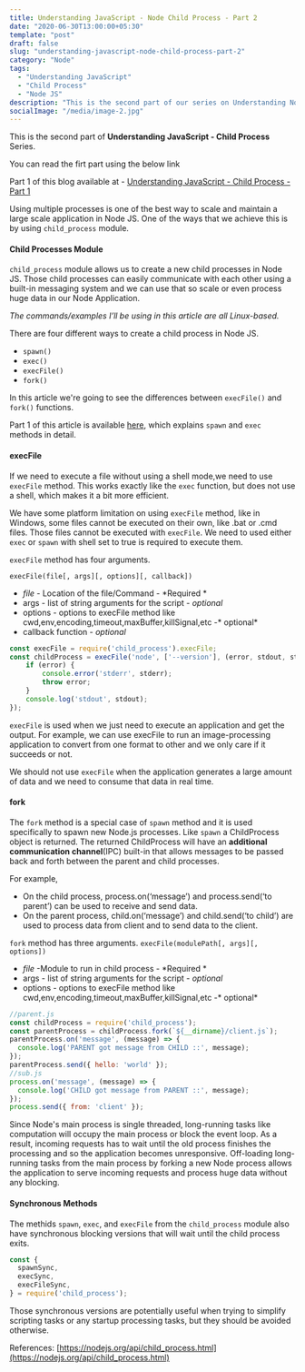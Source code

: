 ```yaml
---
title: Understanding JavaScript - Node Child Process - Part 2
date: "2020-06-30T13:00:00+05:30"
template: "post"
draft: false
slug: "understanding-javascript-node-child-process-part-2"
category: "Node"
tags:
  - "Understanding JavaScript"
  - "Child Process"
  - "Node JS"
description: "This is the second part of our series on Understanding Node JS Child Process. We will be seeing about execFile and fork method of child process in "
socialImage: "/media/image-2.jpg"
---
```

This is the second part of **Understanding JavaScript - Child Process** Series.

You can read the firt part using the below link

Part 1 of this blog available at - [Understanding JavaScript - Child Process - Part 1](understanding-javascript-node-child-process-part-1)

Using multiple processes is one of the best way to scale and maintain a large scale application in Node JS. One of the ways that we achieve this is by using `child_process` module.

#### Child Processes Module

`child_process` module allows us to create a new child processes in Node JS. Those child processes can easily communicate with each other using a built-in messaging system and we can use that so scale or even process huge data in our Node Application.

*The commands/examples I’ll be using in this article are all Linux-based.*

There are four different ways to create a child process in Node JS.
* `spawn()`
* `exec()`
* `execFile()`
* `fork()`

In this article we're going to see the differences between `execFile()` and `fork()` functions.

Part 1 of this article is available  [here](understanding-javascript-node-child-process-part-1), which explains `spawn` and `exec` methods in detail.

#### execFile

If we need to execute a file without using a shell mode,we need to use `execFile` method. This works exactly like the `exec` function, but does not use a shell, which makes it a bit more efficient.

We have some platform limitation on using `execFile` method, like in Windows, some files cannot be executed on their own, like .bat or .cmd files. Those files cannot be executed with `execFile`. We need to used either `exec` or `spawn` with shell set to true is required to execute them.

`execFile` method has four arguments.


`execFile(file[, args][, options][, callback])`
* *file* - Location of the file/Command - *Required *
* args - list of string arguments for the script  - *optional*
* options - options to execFile method like cwd,env,encoding,timeout,maxBuffer,killSignal,etc -* optional*
* callback function - *optional*

```js
const execFile = require('child_process').execFile;
const childProcess = execFile('node', ['--version'], (error, stdout, stderr) => {
    if (error) {
        console.error('stderr', stderr);
        throw error;
    }
    console.log('stdout', stdout);
});
```
`execFile` is used when we just need to execute an application and get the output. For example, we can use execFile to run an image-processing application to convert from one format to other and we only care if it succeeds or not. 

We should not use `execFile` when the application generates a large amount of data and we need to consume that data in real time.

#### fork

The `fork` method is a special case of `spawn` method and it is used specifically to spawn new Node.js processes. Like `spawn` a ChildProcess object is returned. The returned ChildProcess will have an **additional communication channel**(IPC) built-in that allows messages to be passed back and forth between the parent and child processes.

For example, 
* On the child process, process.on(‘message’) and process.send(‘to parent’) can be used to receive and send data.
* On the parent process, child.on(‘message’) and child.send(‘to child’) are used to process data from client and to send data to the client.

`fork` method has three arguments.
`execFile(modulePath[, args][, options])`
* *file* -Module to run in child process - *Required *
* args - list of string arguments for the script  - *optional*
* options - options to execFile method like cwd,env,encoding,timeout,maxBuffer,killSignal,etc -* optional*

```js
//parent.js
const childProcess = require('child_process');
const parentProcess = childProcess.fork(`${__dirname}/client.js`);
parentProcess.on('message', (message) => {
  console.log('PARENT got message from CHILD ::', message);
});
parentProcess.send({ hello: 'world' });
//sub.js
process.on('message', (message) => {
  console.log('CHILD got message from PARENT ::', message);
});
process.send({ from: 'client' });
```
Since Node's main process is single threaded, long-running tasks like computation will occupy the main process or block the event loop. As a result, incoming requests has to wait until the old process finishes the processing and so the application becomes unresponsive. Off-loading long-running tasks from the main process by forking a new Node process allows the application to serve incoming requests and process huge data without any blocking.

#### Synchronous Methods
The methids `spawn`, `exec`, and `execFile` from the `child_process` module also have synchronous blocking versions that will wait until the child process exits.
```js
const { 
  spawnSync, 
  execSync, 
  execFileSync,
} = require('child_process');
```
Those synchronous versions are potentially useful when trying to simplify scripting tasks or any startup processing tasks, but they should be avoided otherwise.

References:
[https://nodejs.org/api/child_process.html](https://nodejs.org/api/child_process.html)
